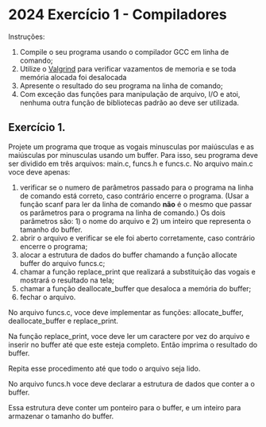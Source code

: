 # 2024 Exercício 1 - Compiladores

Instruções:

1. Compile o seu programa usando o compilador GCC em linha de comando;
2. Utilize o [Valgrind](https://www.ic.unicamp.br/~rafael/materiais/valgrind.html) para verificar vazamentos de memoria e se toda memória alocada foi desalocada
3. Apresente o resultado do seu programa na linha de comando;
4. Com exceção das funções para manipulação de arquivo, I/O e atoi, nenhuma
   outra função de bibliotecas padrão ao deve ser utilizada.

## Exercício 1.

Projete um programa que troque as vogais minusculas por maiúsculas e as maiúsculas por minusculas usando um buffer. Para isso, seu programa deve ser dividido em três
arquivos: main.c, funcs.h e funcs.c.
No arquivo main.c voce deve apenas:

1. verificar se o numero de parâmetros passado para o programa na linha de comando está correto, caso contrário encerre o programa. (Usar a função scanf para ler da linha de comando **não** é o mesmo que passar os parâmetros para o programa na linha de comando.) Os dois parâmetros são: 1) o nome do arquivo e 2) um inteiro que representa o tamanho do buffer.
2. abrir o arquivo e verificar se ele foi aberto corretamente, caso contrário encerre o programa;
3. alocar a estrutura de dados do buffer chamando a função allocate buffer do arquivo funcs.c;
4. chamar a função replace_print que realizará a substituição das vogais e mostrará o resultado na tela;
5. chamar a função deallocate_buffer que desaloca a memória do buffer;
6. fechar o arquivo.

No arquivo funcs.c, voce deve implementar as funções: allocate_buffer, deallocate_buffer e replace_print.

Na função replace_print, voce deve ler um caractere por vez do arquivo
e inserir no buffer até que este esteja completo. Então imprima o resultado do buffer.

Repita esse procedimento até que todo o arquivo seja lido.

No arquivo funcs.h voce deve declarar a estrutura de dados que conter a o buffer.

Essa estrutura deve conter um ponteiro para o buffer, e um inteiro para armazenar o tamanho do buffer.
